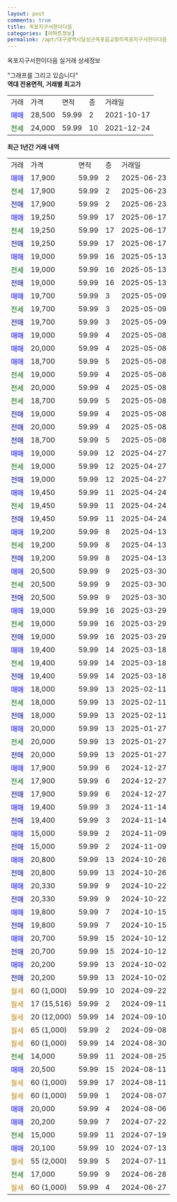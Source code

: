 ```yaml
---
layout: post
comments: true
title: 옥포지구서한이다음
categories: [아파트정보]
permalink: /apt/대구광역시달성군옥포읍교항리옥포지구서한이다음
---
```


옥포지구서한이다음 실거래 상세정보

<script type="text/javascript">
  google.charts.load('current', {'packages':['line', 'corechart']});
  google.charts.setOnLoadCallback(drawChart);

  function drawChart() {
    var data = new google.visualization.DataTable();
    data.addColumn('date', '거래일');
    data.addColumn('number', "매매");
    data.addColumn('number', "전세");
    data.addColumn('number', "전매");

    data.addRows([[new Date(Date.parse("2025-06-23")), 17900, null, null], [new Date(Date.parse("2025-06-23")), null, 17900, null], [new Date(Date.parse("2025-06-23")), null, null, 17900], [new Date(Date.parse("2025-06-17")), 19250, null, null], [new Date(Date.parse("2025-06-17")), null, 19250, null], [new Date(Date.parse("2025-06-17")), null, null, 19250], [new Date(Date.parse("2025-05-13")), 19000, null, null], [new Date(Date.parse("2025-05-13")), null, 19000, null], [new Date(Date.parse("2025-05-13")), null, null, 19000], [new Date(Date.parse("2025-05-09")), 19700, null, null], [new Date(Date.parse("2025-05-09")), null, 19700, null], [new Date(Date.parse("2025-05-09")), null, null, 19700], [new Date(Date.parse("2025-05-08")), 19000, null, null], [new Date(Date.parse("2025-05-08")), 20000, null, null], [new Date(Date.parse("2025-05-08")), 18700, null, null], [new Date(Date.parse("2025-05-08")), null, 19000, null], [new Date(Date.parse("2025-05-08")), null, 20000, null], [new Date(Date.parse("2025-05-08")), null, 18700, null], [new Date(Date.parse("2025-05-08")), null, null, 19000], [new Date(Date.parse("2025-05-08")), null, null, 20000], [new Date(Date.parse("2025-05-08")), null, null, 18700], [new Date(Date.parse("2025-04-27")), 19000, null, null], [new Date(Date.parse("2025-04-27")), null, 19000, null], [new Date(Date.parse("2025-04-27")), null, null, 19000], [new Date(Date.parse("2025-04-24")), 19450, null, null], [new Date(Date.parse("2025-04-24")), null, 19450, null], [new Date(Date.parse("2025-04-24")), null, null, 19450], [new Date(Date.parse("2025-04-13")), 19200, null, null], [new Date(Date.parse("2025-04-13")), null, 19200, null], [new Date(Date.parse("2025-04-13")), null, null, 19200], [new Date(Date.parse("2025-03-30")), 20500, null, null], [new Date(Date.parse("2025-03-30")), null, 20500, null], [new Date(Date.parse("2025-03-30")), null, null, 20500], [new Date(Date.parse("2025-03-29")), 19000, null, null], [new Date(Date.parse("2025-03-29")), null, 19000, null], [new Date(Date.parse("2025-03-29")), null, null, 19000], [new Date(Date.parse("2025-03-18")), 19400, null, null], [new Date(Date.parse("2025-03-18")), null, 19400, null], [new Date(Date.parse("2025-03-18")), null, null, 19400], [new Date(Date.parse("2025-02-11")), 18000, null, null], [new Date(Date.parse("2025-02-11")), null, 18000, null], [new Date(Date.parse("2025-02-11")), null, null, 18000], [new Date(Date.parse("2025-01-27")), 20000, null, null], [new Date(Date.parse("2025-01-27")), null, 20000, null], [new Date(Date.parse("2025-01-27")), null, null, 20000], [new Date(Date.parse("2024-12-27")), 17900, null, null], [new Date(Date.parse("2024-12-27")), null, 17900, null], [new Date(Date.parse("2024-12-27")), null, null, 17900], [new Date(Date.parse("2024-11-14")), 19400, null, null], [new Date(Date.parse("2024-11-14")), null, null, 19400], [new Date(Date.parse("2024-11-09")), 15000, null, null], [new Date(Date.parse("2024-11-09")), null, null, 15000], [new Date(Date.parse("2024-10-26")), 20800, null, null], [new Date(Date.parse("2024-10-26")), null, null, 20800], [new Date(Date.parse("2024-10-22")), 20330, null, null], [new Date(Date.parse("2024-10-22")), null, null, 20330], [new Date(Date.parse("2024-10-15")), 19800, null, null], [new Date(Date.parse("2024-10-15")), null, null, 19800], [new Date(Date.parse("2024-10-12")), 20700, null, null], [new Date(Date.parse("2024-10-12")), null, null, 20700], [new Date(Date.parse("2024-10-02")), 20200, null, null], [new Date(Date.parse("2024-10-02")), null, null, 20200], [new Date(Date.parse("2024-09-22")), null, null, null], [new Date(Date.parse("2024-09-11")), null, null, null], [new Date(Date.parse("2024-09-10")), null, null, null], [new Date(Date.parse("2024-09-08")), null, null, null], [new Date(Date.parse("2024-08-30")), null, null, null], [new Date(Date.parse("2024-08-25")), null, 14000, null], [new Date(Date.parse("2024-08-11")), 20500, null, null], [new Date(Date.parse("2024-08-11")), null, null, null], [new Date(Date.parse("2024-08-07")), null, null, null], [new Date(Date.parse("2024-08-06")), 20000, null, null], [new Date(Date.parse("2024-07-22")), 20200, null, null], [new Date(Date.parse("2024-07-19")), null, 15000, null], [new Date(Date.parse("2024-07-13")), 20100, null, null], [new Date(Date.parse("2024-07-11")), null, null, null], [new Date(Date.parse("2024-06-28")), null, 17000, null], [new Date(Date.parse("2024-06-27")), null, null, null]]);

    var options = {
      hAxis: {
        format: 'yyyy/MM/dd'
      },    
      lineWidth: 0,
      pointsVisible: true,    
      title: '최근 1년간 유형별 실거래가 분포',
      legend: { position: 'bottom' }
    };

    var formatter = new google.visualization.NumberFormat({pattern:'###,###'} );
    formatter.format(data, 1);
    formatter.format(data, 2);
    
    setTimeout(function() {
        var chart = new google.visualization.LineChart(document.getElementById('columnchart_material'));
        chart.draw(data, (options));
        document.getElementById('loading').style.display = 'none';
    }, 200);
  }
</script>


<div id="loading" style="z-index:20; display: block; margin-left: 0px">"그래프를 그리고 있습니다"</div>
<div id="columnchart_material" style="width: 95%; margin-left: 0px; display: block"></div>
<!-- contents start -->
<b>역대 전용면적, 거래별 최고가</b>
<table class="sortable">
    <tr>
      <td>거래</td>
      <td>가격</td>
      <td>면적</td>
      <td>층</td>
      <td>거래일</td>
    </tr>
        <tr>
          <td><a style="color: blue">매매</a></td>
          <td>28,500</td>
          <td>59.99</td>
          <td>2</td>
          <td>2021-10-17</td>
        </tr>        
        <tr>
              <td><a style="color: darkgreen">전세</a></td>
              <td>24,000</td>
              <td>59.99</td>
              <td>10</td>
              <td>2021-12-24</td>
            </tr>        
    
</table>

<b>최근 1년간 거래 내역</b>

<table class="sortable">
    <tr>
      <td>거래</td>
      <td>가격</td>
      <td>면적</td>
      <td>층</td>
      <td>거래일</td>
    </tr>
    <tr>
      <td><a style="color: blue">매매</a></td>
      <td>17,900</td>
      <td>59.99</td>
      <td>2</td>
      <td>2025-06-23</td>
    </tr>          <tr>
      <td><a style="color: darkgreen">전세</a></td>
      <td>17,900</td>
      <td>59.99</td>
      <td>2</td>
      <td>2025-06-23</td>
    </tr>          <tr>
      <td><a style="color: darkblue">전매</a></td>
      <td>17,900</td>
      <td>59.99</td>
      <td>2</td>
      <td>2025-06-23</td>
    </tr>          <tr>
      <td><a style="color: blue">매매</a></td>
      <td>19,250</td>
      <td>59.99</td>
      <td>17</td>
      <td>2025-06-17</td>
    </tr>          <tr>
      <td><a style="color: darkgreen">전세</a></td>
      <td>19,250</td>
      <td>59.99</td>
      <td>17</td>
      <td>2025-06-17</td>
    </tr>          <tr>
      <td><a style="color: darkblue">전매</a></td>
      <td>19,250</td>
      <td>59.99</td>
      <td>17</td>
      <td>2025-06-17</td>
    </tr>          <tr>
      <td><a style="color: blue">매매</a></td>
      <td>19,000</td>
      <td>59.99</td>
      <td>16</td>
      <td>2025-05-13</td>
    </tr>          <tr>
      <td><a style="color: darkgreen">전세</a></td>
      <td>19,000</td>
      <td>59.99</td>
      <td>16</td>
      <td>2025-05-13</td>
    </tr>          <tr>
      <td><a style="color: darkblue">전매</a></td>
      <td>19,000</td>
      <td>59.99</td>
      <td>16</td>
      <td>2025-05-13</td>
    </tr>          <tr>
      <td><a style="color: blue">매매</a></td>
      <td>19,700</td>
      <td>59.99</td>
      <td>3</td>
      <td>2025-05-09</td>
    </tr>          <tr>
      <td><a style="color: darkgreen">전세</a></td>
      <td>19,700</td>
      <td>59.99</td>
      <td>3</td>
      <td>2025-05-09</td>
    </tr>          <tr>
      <td><a style="color: darkblue">전매</a></td>
      <td>19,700</td>
      <td>59.99</td>
      <td>3</td>
      <td>2025-05-09</td>
    </tr>          <tr>
      <td><a style="color: blue">매매</a></td>
      <td>19,000</td>
      <td>59.99</td>
      <td>4</td>
      <td>2025-05-08</td>
    </tr>          <tr>
      <td><a style="color: blue">매매</a></td>
      <td>20,000</td>
      <td>59.99</td>
      <td>4</td>
      <td>2025-05-08</td>
    </tr>          <tr>
      <td><a style="color: blue">매매</a></td>
      <td>18,700</td>
      <td>59.99</td>
      <td>5</td>
      <td>2025-05-08</td>
    </tr>          <tr>
      <td><a style="color: darkgreen">전세</a></td>
      <td>19,000</td>
      <td>59.99</td>
      <td>4</td>
      <td>2025-05-08</td>
    </tr>          <tr>
      <td><a style="color: darkgreen">전세</a></td>
      <td>20,000</td>
      <td>59.99</td>
      <td>4</td>
      <td>2025-05-08</td>
    </tr>          <tr>
      <td><a style="color: darkgreen">전세</a></td>
      <td>18,700</td>
      <td>59.99</td>
      <td>5</td>
      <td>2025-05-08</td>
    </tr>          <tr>
      <td><a style="color: darkblue">전매</a></td>
      <td>19,000</td>
      <td>59.99</td>
      <td>4</td>
      <td>2025-05-08</td>
    </tr>          <tr>
      <td><a style="color: darkblue">전매</a></td>
      <td>20,000</td>
      <td>59.99</td>
      <td>4</td>
      <td>2025-05-08</td>
    </tr>          <tr>
      <td><a style="color: darkblue">전매</a></td>
      <td>18,700</td>
      <td>59.99</td>
      <td>5</td>
      <td>2025-05-08</td>
    </tr>          <tr>
      <td><a style="color: blue">매매</a></td>
      <td>19,000</td>
      <td>59.99</td>
      <td>12</td>
      <td>2025-04-27</td>
    </tr>          <tr>
      <td><a style="color: darkgreen">전세</a></td>
      <td>19,000</td>
      <td>59.99</td>
      <td>12</td>
      <td>2025-04-27</td>
    </tr>          <tr>
      <td><a style="color: darkblue">전매</a></td>
      <td>19,000</td>
      <td>59.99</td>
      <td>12</td>
      <td>2025-04-27</td>
    </tr>          <tr>
      <td><a style="color: blue">매매</a></td>
      <td>19,450</td>
      <td>59.99</td>
      <td>11</td>
      <td>2025-04-24</td>
    </tr>          <tr>
      <td><a style="color: darkgreen">전세</a></td>
      <td>19,450</td>
      <td>59.99</td>
      <td>11</td>
      <td>2025-04-24</td>
    </tr>          <tr>
      <td><a style="color: darkblue">전매</a></td>
      <td>19,450</td>
      <td>59.99</td>
      <td>11</td>
      <td>2025-04-24</td>
    </tr>          <tr>
      <td><a style="color: blue">매매</a></td>
      <td>19,200</td>
      <td>59.99</td>
      <td>8</td>
      <td>2025-04-13</td>
    </tr>          <tr>
      <td><a style="color: darkgreen">전세</a></td>
      <td>19,200</td>
      <td>59.99</td>
      <td>8</td>
      <td>2025-04-13</td>
    </tr>          <tr>
      <td><a style="color: darkblue">전매</a></td>
      <td>19,200</td>
      <td>59.99</td>
      <td>8</td>
      <td>2025-04-13</td>
    </tr>          <tr>
      <td><a style="color: blue">매매</a></td>
      <td>20,500</td>
      <td>59.99</td>
      <td>9</td>
      <td>2025-03-30</td>
    </tr>          <tr>
      <td><a style="color: darkgreen">전세</a></td>
      <td>20,500</td>
      <td>59.99</td>
      <td>9</td>
      <td>2025-03-30</td>
    </tr>          <tr>
      <td><a style="color: darkblue">전매</a></td>
      <td>20,500</td>
      <td>59.99</td>
      <td>9</td>
      <td>2025-03-30</td>
    </tr>          <tr>
      <td><a style="color: blue">매매</a></td>
      <td>19,000</td>
      <td>59.99</td>
      <td>16</td>
      <td>2025-03-29</td>
    </tr>          <tr>
      <td><a style="color: darkgreen">전세</a></td>
      <td>19,000</td>
      <td>59.99</td>
      <td>16</td>
      <td>2025-03-29</td>
    </tr>          <tr>
      <td><a style="color: darkblue">전매</a></td>
      <td>19,000</td>
      <td>59.99</td>
      <td>16</td>
      <td>2025-03-29</td>
    </tr>          <tr>
      <td><a style="color: blue">매매</a></td>
      <td>19,400</td>
      <td>59.99</td>
      <td>14</td>
      <td>2025-03-18</td>
    </tr>          <tr>
      <td><a style="color: darkgreen">전세</a></td>
      <td>19,400</td>
      <td>59.99</td>
      <td>14</td>
      <td>2025-03-18</td>
    </tr>          <tr>
      <td><a style="color: darkblue">전매</a></td>
      <td>19,400</td>
      <td>59.99</td>
      <td>14</td>
      <td>2025-03-18</td>
    </tr>          <tr>
      <td><a style="color: blue">매매</a></td>
      <td>18,000</td>
      <td>59.99</td>
      <td>13</td>
      <td>2025-02-11</td>
    </tr>          <tr>
      <td><a style="color: darkgreen">전세</a></td>
      <td>18,000</td>
      <td>59.99</td>
      <td>13</td>
      <td>2025-02-11</td>
    </tr>          <tr>
      <td><a style="color: darkblue">전매</a></td>
      <td>18,000</td>
      <td>59.99</td>
      <td>13</td>
      <td>2025-02-11</td>
    </tr>          <tr>
      <td><a style="color: blue">매매</a></td>
      <td>20,000</td>
      <td>59.99</td>
      <td>13</td>
      <td>2025-01-27</td>
    </tr>          <tr>
      <td><a style="color: darkgreen">전세</a></td>
      <td>20,000</td>
      <td>59.99</td>
      <td>13</td>
      <td>2025-01-27</td>
    </tr>          <tr>
      <td><a style="color: darkblue">전매</a></td>
      <td>20,000</td>
      <td>59.99</td>
      <td>13</td>
      <td>2025-01-27</td>
    </tr>          <tr>
      <td><a style="color: blue">매매</a></td>
      <td>17,900</td>
      <td>59.99</td>
      <td>6</td>
      <td>2024-12-27</td>
    </tr>          <tr>
      <td><a style="color: darkgreen">전세</a></td>
      <td>17,900</td>
      <td>59.99</td>
      <td>6</td>
      <td>2024-12-27</td>
    </tr>          <tr>
      <td><a style="color: darkblue">전매</a></td>
      <td>17,900</td>
      <td>59.99</td>
      <td>6</td>
      <td>2024-12-27</td>
    </tr>          <tr>
      <td><a style="color: blue">매매</a></td>
      <td>19,400</td>
      <td>59.99</td>
      <td>3</td>
      <td>2024-11-14</td>
    </tr>          <tr>
      <td><a style="color: darkblue">전매</a></td>
      <td>19,400</td>
      <td>59.99</td>
      <td>3</td>
      <td>2024-11-14</td>
    </tr>          <tr>
      <td><a style="color: blue">매매</a></td>
      <td>15,000</td>
      <td>59.99</td>
      <td>2</td>
      <td>2024-11-09</td>
    </tr>          <tr>
      <td><a style="color: darkblue">전매</a></td>
      <td>15,000</td>
      <td>59.99</td>
      <td>2</td>
      <td>2024-11-09</td>
    </tr>          <tr>
      <td><a style="color: blue">매매</a></td>
      <td>20,800</td>
      <td>59.99</td>
      <td>13</td>
      <td>2024-10-26</td>
    </tr>          <tr>
      <td><a style="color: darkblue">전매</a></td>
      <td>20,800</td>
      <td>59.99</td>
      <td>13</td>
      <td>2024-10-26</td>
    </tr>          <tr>
      <td><a style="color: blue">매매</a></td>
      <td>20,330</td>
      <td>59.99</td>
      <td>9</td>
      <td>2024-10-22</td>
    </tr>          <tr>
      <td><a style="color: darkblue">전매</a></td>
      <td>20,330</td>
      <td>59.99</td>
      <td>9</td>
      <td>2024-10-22</td>
    </tr>          <tr>
      <td><a style="color: blue">매매</a></td>
      <td>19,800</td>
      <td>59.99</td>
      <td>7</td>
      <td>2024-10-15</td>
    </tr>          <tr>
      <td><a style="color: darkblue">전매</a></td>
      <td>19,800</td>
      <td>59.99</td>
      <td>7</td>
      <td>2024-10-15</td>
    </tr>          <tr>
      <td><a style="color: blue">매매</a></td>
      <td>20,700</td>
      <td>59.99</td>
      <td>15</td>
      <td>2024-10-12</td>
    </tr>          <tr>
      <td><a style="color: darkblue">전매</a></td>
      <td>20,700</td>
      <td>59.99</td>
      <td>15</td>
      <td>2024-10-12</td>
    </tr>          <tr>
      <td><a style="color: blue">매매</a></td>
      <td>20,200</td>
      <td>59.99</td>
      <td>13</td>
      <td>2024-10-02</td>
    </tr>          <tr>
      <td><a style="color: darkblue">전매</a></td>
      <td>20,200</td>
      <td>59.99</td>
      <td>13</td>
      <td>2024-10-02</td>
    </tr>          <tr>
      <td><a style="color: darkgoldenrod">월세</a></td>
      <td>60 (1,000)</td>
      <td>59.99</td>
      <td>10</td>
      <td>2024-09-22</td>
    </tr>          <tr>
      <td><a style="color: darkgoldenrod">월세</a></td>
      <td>17 (15,516)</td>
      <td>59.99</td>
      <td>2</td>
      <td>2024-09-11</td>
    </tr>          <tr>
      <td><a style="color: darkgoldenrod">월세</a></td>
      <td>20 (12,000)</td>
      <td>59.99</td>
      <td>14</td>
      <td>2024-09-10</td>
    </tr>          <tr>
      <td><a style="color: darkgoldenrod">월세</a></td>
      <td>65 (1,000)</td>
      <td>59.99</td>
      <td>2</td>
      <td>2024-09-08</td>
    </tr>          <tr>
      <td><a style="color: darkgoldenrod">월세</a></td>
      <td>60 (1,000)</td>
      <td>59.99</td>
      <td>14</td>
      <td>2024-08-30</td>
    </tr>          <tr>
      <td><a style="color: darkgreen">전세</a></td>
      <td>14,000</td>
      <td>59.99</td>
      <td>11</td>
      <td>2024-08-25</td>
    </tr>          <tr>
      <td><a style="color: blue">매매</a></td>
      <td>20,500</td>
      <td>59.99</td>
      <td>15</td>
      <td>2024-08-11</td>
    </tr>          <tr>
      <td><a style="color: darkgoldenrod">월세</a></td>
      <td>60 (1,000)</td>
      <td>59.99</td>
      <td>17</td>
      <td>2024-08-11</td>
    </tr>          <tr>
      <td><a style="color: darkgoldenrod">월세</a></td>
      <td>60 (1,000)</td>
      <td>59.99</td>
      <td>1</td>
      <td>2024-08-07</td>
    </tr>          <tr>
      <td><a style="color: blue">매매</a></td>
      <td>20,000</td>
      <td>59.99</td>
      <td>4</td>
      <td>2024-08-06</td>
    </tr>          <tr>
      <td><a style="color: blue">매매</a></td>
      <td>20,200</td>
      <td>59.99</td>
      <td>7</td>
      <td>2024-07-22</td>
    </tr>          <tr>
      <td><a style="color: darkgreen">전세</a></td>
      <td>15,000</td>
      <td>59.99</td>
      <td>11</td>
      <td>2024-07-19</td>
    </tr>          <tr>
      <td><a style="color: blue">매매</a></td>
      <td>20,100</td>
      <td>59.99</td>
      <td>10</td>
      <td>2024-07-13</td>
    </tr>          <tr>
      <td><a style="color: darkgoldenrod">월세</a></td>
      <td>55 (2,000)</td>
      <td>59.99</td>
      <td>5</td>
      <td>2024-07-11</td>
    </tr>          <tr>
      <td><a style="color: darkgreen">전세</a></td>
      <td>17,000</td>
      <td>59.99</td>
      <td>9</td>
      <td>2024-06-28</td>
    </tr>          <tr>
      <td><a style="color: darkgoldenrod">월세</a></td>
      <td>60 (1,000)</td>
      <td>59.99</td>
      <td>4</td>
      <td>2024-06-27</td>
    </tr>      </table>
<!-- contents end -->    

